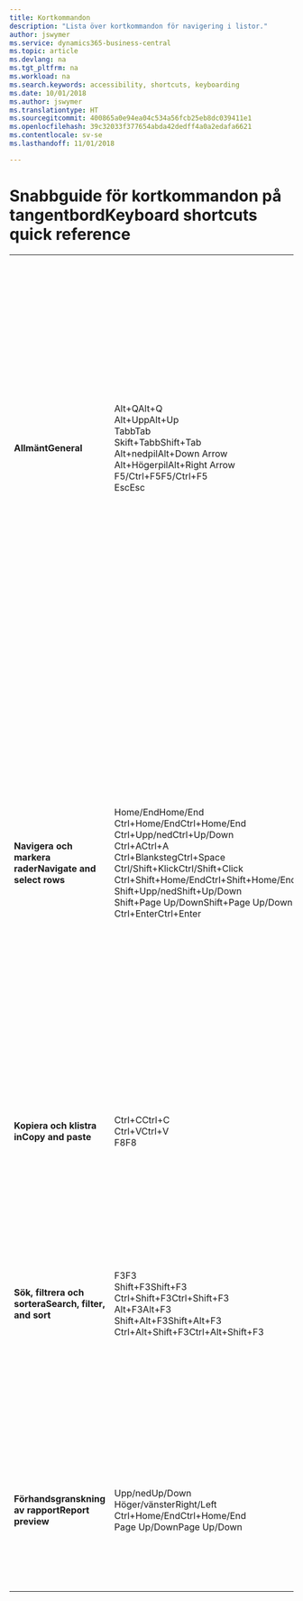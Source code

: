 ```yaml
---
title: Kortkommandon
description: "Lista över kortkommandon för navigering i listor."
author: jswymer
ms.service: dynamics365-business-central
ms.topic: article
ms.devlang: na
ms.tgt_pltfrm: na
ms.workload: na
ms.search.keywords: accessibility, shortcuts, keyboarding
ms.date: 10/01/2018
ms.author: jswymer
ms.translationtype: HT
ms.sourcegitcommit: 400865a0e94ea04c534a56fcb25eb8dc039411e1
ms.openlocfilehash: 39c32033f377654abda42dedff4a0a2edafa6621
ms.contentlocale: sv-se
ms.lasthandoff: 11/01/2018

---
```


# <a name="keyboard-shortcuts-quick-reference"></a><span data-ttu-id="d95c8-103">Snabbguide för kortkommandon på tangentbord</span><span class="sxs-lookup"><span data-stu-id="d95c8-103">Keyboard shortcuts quick reference</span></span>

||||  
|----------------|-----------|----------------| 
|<span data-ttu-id="d95c8-104">**Allmänt**</span><span class="sxs-lookup"><span data-stu-id="d95c8-104">**General**</span></span>|<span data-ttu-id="d95c8-105">Alt+Q</span><span class="sxs-lookup"><span data-stu-id="d95c8-105">Alt+Q</span></span><br /><span data-ttu-id="d95c8-106">Alt+Upp</span><span class="sxs-lookup"><span data-stu-id="d95c8-106">Alt+Up</span></span><br /><span data-ttu-id="d95c8-107">Tabb</span><span class="sxs-lookup"><span data-stu-id="d95c8-107">Tab</span></span><br /><span data-ttu-id="d95c8-108">Skift+Tabb</span><span class="sxs-lookup"><span data-stu-id="d95c8-108">Shift+Tab</span></span><br /><span data-ttu-id="d95c8-109">Alt+nedpil</span><span class="sxs-lookup"><span data-stu-id="d95c8-109">Alt+Down Arrow</span></span><br /><span data-ttu-id="d95c8-110">Alt+Högerpil</span><span class="sxs-lookup"><span data-stu-id="d95c8-110">Alt+Right Arrow</span></span><br /><span data-ttu-id="d95c8-111">F5/Ctrl+F5</span><span class="sxs-lookup"><span data-stu-id="d95c8-111">F5/Ctrl+F5</span></span><br /><span data-ttu-id="d95c8-112">Esc</span><span class="sxs-lookup"><span data-stu-id="d95c8-112">Esc</span></span>|<span data-ttu-id="d95c8-113">Öppna **Berätta**</span><span class="sxs-lookup"><span data-stu-id="d95c8-113">Open **Tell me**</span></span><br /><span data-ttu-id="d95c8-114">Öppna knappbeskrivning eller valideringsfel</span><span class="sxs-lookup"><span data-stu-id="d95c8-114">Open tooltip or validation error</span></span><br /><span data-ttu-id="d95c8-115">Flytta fokus till nästa kontroll</span><span class="sxs-lookup"><span data-stu-id="d95c8-115">Move focus to the next control</span></span><br /><span data-ttu-id="d95c8-116">Flytta fokus till föregående kontroll</span><span class="sxs-lookup"><span data-stu-id="d95c8-116">Move focus to the previous control</span></span><br /><span data-ttu-id="d95c8-117">Öppna en listruta eller ett uppslag</span><span class="sxs-lookup"><span data-stu-id="d95c8-117">Open a drop-down or look up</span></span><br /><span data-ttu-id="d95c8-118">Se transaktioner för det beräknade värdet</span><span class="sxs-lookup"><span data-stu-id="d95c8-118">See the transactions for calculated value</span></span><br /><span data-ttu-id="d95c8-119">Uppdatera/läs in sidan.</span><span class="sxs-lookup"><span data-stu-id="d95c8-119">Refresh/reload page</span></span><br /><span data-ttu-id="d95c8-120">Stäng den aktuella sidan eller listan.</span><span class="sxs-lookup"><span data-stu-id="d95c8-120">Close the current page or drop-down.</span></span>|
|<span data-ttu-id="d95c8-121">**Navigera och markera rader**</span><span class="sxs-lookup"><span data-stu-id="d95c8-121">**Navigate and select rows**</span></span>| <span data-ttu-id="d95c8-122">Home/End</span><span class="sxs-lookup"><span data-stu-id="d95c8-122">Home/End</span></span><br /><span data-ttu-id="d95c8-123">Ctrl+Home/End</span><span class="sxs-lookup"><span data-stu-id="d95c8-123">Ctrl+Home/End</span></span> <br /><span data-ttu-id="d95c8-124">Ctrl+Upp/ned</span><span class="sxs-lookup"><span data-stu-id="d95c8-124">Ctrl+Up/Down</span></span><br /><span data-ttu-id="d95c8-125">Ctrl+A</span><span class="sxs-lookup"><span data-stu-id="d95c8-125">Ctrl+A</span></span> <br /><span data-ttu-id="d95c8-126">Ctrl+Blanksteg</span><span class="sxs-lookup"><span data-stu-id="d95c8-126">Ctrl+Space</span></span><br /><span data-ttu-id="d95c8-127">Ctrl/Shift+Klick</span><span class="sxs-lookup"><span data-stu-id="d95c8-127">Ctrl/Shift+Click</span></span><br /><span data-ttu-id="d95c8-128">Ctrl+Shift+Home/End</span><span class="sxs-lookup"><span data-stu-id="d95c8-128">Ctrl+Shift+Home/End</span></span><br /><span data-ttu-id="d95c8-129">Shift+Upp/ned</span><span class="sxs-lookup"><span data-stu-id="d95c8-129">Shift+Up/Down</span></span><br /><span data-ttu-id="d95c8-130">Shift+Page Up/Down</span><span class="sxs-lookup"><span data-stu-id="d95c8-130">Shift+Page Up/Down</span></span><br /><span data-ttu-id="d95c8-131">Ctrl+Enter</span><span class="sxs-lookup"><span data-stu-id="d95c8-131">Ctrl+Enter</span></span>| <span data-ttu-id="d95c8-132">Gå till första/sista fältet</span><span class="sxs-lookup"><span data-stu-id="d95c8-132">Go to first/last field</span></span><br /><span data-ttu-id="d95c8-133">Gå till första/sista raden</span><span class="sxs-lookup"><span data-stu-id="d95c8-133">Go to first/last row</span></span><br /><span data-ttu-id="d95c8-134">Navigera utan att förlora markeringar</span><span class="sxs-lookup"><span data-stu-id="d95c8-134">Navigate without losing selection</span></span><br /><span data-ttu-id="d95c8-135">Markera allt</span><span class="sxs-lookup"><span data-stu-id="d95c8-135">Select all</span></span><br /><span data-ttu-id="d95c8-136">Växla radmarkering</span><span class="sxs-lookup"><span data-stu-id="d95c8-136">Toggle row selection</span></span><br /> <span data-ttu-id="d95c8-137">Lägg till rad/rader i markeringen</span><span class="sxs-lookup"><span data-stu-id="d95c8-137">Add the row/rows to the selection</span></span><br /><span data-ttu-id="d95c8-138">Utvidga markering till första/sista raden</span><span class="sxs-lookup"><span data-stu-id="d95c8-138">Extend selection to first/last row</span></span><br /><span data-ttu-id="d95c8-139">Lägga till rad ovanför/nedanför markering</span><span class="sxs-lookup"><span data-stu-id="d95c8-139">Add row above/below to selection</span></span><br /><span data-ttu-id="d95c8-140">Lägg till alla synliga rader ovanför/nedanför markeringen</span><span class="sxs-lookup"><span data-stu-id="d95c8-140">Add all visible rows above/below to selection</span></span><br /><span data-ttu-id="d95c8-141">Fokusera ut från listan</span><span class="sxs-lookup"><span data-stu-id="d95c8-141">Focus out of the list</span></span>|
|<span data-ttu-id="d95c8-142">**Kopiera och klistra in**</span><span class="sxs-lookup"><span data-stu-id="d95c8-142">**Copy and paste**</span></span>|<span data-ttu-id="d95c8-143">Ctrl+C</span><span class="sxs-lookup"><span data-stu-id="d95c8-143">Ctrl+C</span></span><br /><span data-ttu-id="d95c8-144">Ctrl+V</span><span class="sxs-lookup"><span data-stu-id="d95c8-144">Ctrl+V</span></span><br /><span data-ttu-id="d95c8-145">F8</span><span class="sxs-lookup"><span data-stu-id="d95c8-145">F8</span></span>|<span data-ttu-id="d95c8-146">Kopiera rader</span><span class="sxs-lookup"><span data-stu-id="d95c8-146">Copy rows</span></span><br /><span data-ttu-id="d95c8-147">Klistra in rader</span><span class="sxs-lookup"><span data-stu-id="d95c8-147">Paste rows</span></span><br /><span data-ttu-id="d95c8-148">Kopiera fält ovan till aktuell rad</span><span class="sxs-lookup"><span data-stu-id="d95c8-148">Copy field above into current row</span></span>|
|<span data-ttu-id="d95c8-149">**Sök, filtrera och sortera**</span><span class="sxs-lookup"><span data-stu-id="d95c8-149">**Search, filter, and sort**</span></span>|<span data-ttu-id="d95c8-150">F3</span><span class="sxs-lookup"><span data-stu-id="d95c8-150">F3</span></span><br /><span data-ttu-id="d95c8-151">Shift+F3</span><span class="sxs-lookup"><span data-stu-id="d95c8-151">Shift+F3</span></span><br /><span data-ttu-id="d95c8-152">Ctrl+Shift+F3</span><span class="sxs-lookup"><span data-stu-id="d95c8-152">Ctrl+Shift+F3</span></span><br /><span data-ttu-id="d95c8-153">Alt+F3</span><span class="sxs-lookup"><span data-stu-id="d95c8-153">Alt+F3</span></span><br /><span data-ttu-id="d95c8-154">Shift+Alt+F3</span><span class="sxs-lookup"><span data-stu-id="d95c8-154">Shift+Alt+F3</span></span><br /><span data-ttu-id="d95c8-155">Ctrl+Alt+Shift+F3</span><span class="sxs-lookup"><span data-stu-id="d95c8-155">Ctrl+Alt+Shift+F3</span></span>|<span data-ttu-id="d95c8-156">Växla sökning</span><span class="sxs-lookup"><span data-stu-id="d95c8-156">Toggle search</span></span><br /><span data-ttu-id="d95c8-157">Växla filterrutan; fokusera på fältfilter</span><span class="sxs-lookup"><span data-stu-id="d95c8-157">Toggle filter pane; focus on field filters</span></span><br /><span data-ttu-id="d95c8-158">Växla filterrutan; fokusera på totala filter</span><span class="sxs-lookup"><span data-stu-id="d95c8-158">Toggle filter pane; focus on totals filters</span></span><br /><span data-ttu-id="d95c8-159">Filtrera efter markerade cellvärdet</span><span class="sxs-lookup"><span data-stu-id="d95c8-159">Filter on selected cell value</span></span><br /><span data-ttu-id="d95c8-160">Lägg till filter i markerat fält fält</span><span class="sxs-lookup"><span data-stu-id="d95c8-160">Add filter on selected field</span></span><br /><span data-ttu-id="d95c8-161">Återställ filter</span><span class="sxs-lookup"><span data-stu-id="d95c8-161">Reset filters</span></span>|
|<span data-ttu-id="d95c8-162">**Förhandsgranskning av rapport**</span><span class="sxs-lookup"><span data-stu-id="d95c8-162">**Report preview**</span></span>|<span data-ttu-id="d95c8-163">Upp/ned</span><span class="sxs-lookup"><span data-stu-id="d95c8-163">Up/Down</span></span><br /><span data-ttu-id="d95c8-164">Höger/vänster</span><span class="sxs-lookup"><span data-stu-id="d95c8-164">Right/Left</span></span><br /><span data-ttu-id="d95c8-165">Ctrl+Home/End</span><span class="sxs-lookup"><span data-stu-id="d95c8-165">Ctrl+Home/End</span></span><br /><span data-ttu-id="d95c8-166">Page Up/Down</span><span class="sxs-lookup"><span data-stu-id="d95c8-166">Page Up/Down</span></span>|<span data-ttu-id="d95c8-167">Rulla uppåt och nedåt på sidan.</span><span class="sxs-lookup"><span data-stu-id="d95c8-167">Scroll up and down the page</span></span><br /><span data-ttu-id="d95c8-168">Rulla åt höger/vänster</span><span class="sxs-lookup"><span data-stu-id="d95c8-168">Scroll to the right/left</span></span> <br /><span data-ttu-id="d95c8-169">Gå till första/sista sidan</span><span class="sxs-lookup"><span data-stu-id="d95c8-169">Go to the first/last page</span></span><br /><span data-ttu-id="d95c8-170">Gå till föregående/nästa sida</span><span class="sxs-lookup"><span data-stu-id="d95c8-170">Go to the previous/next page</span></span>|

